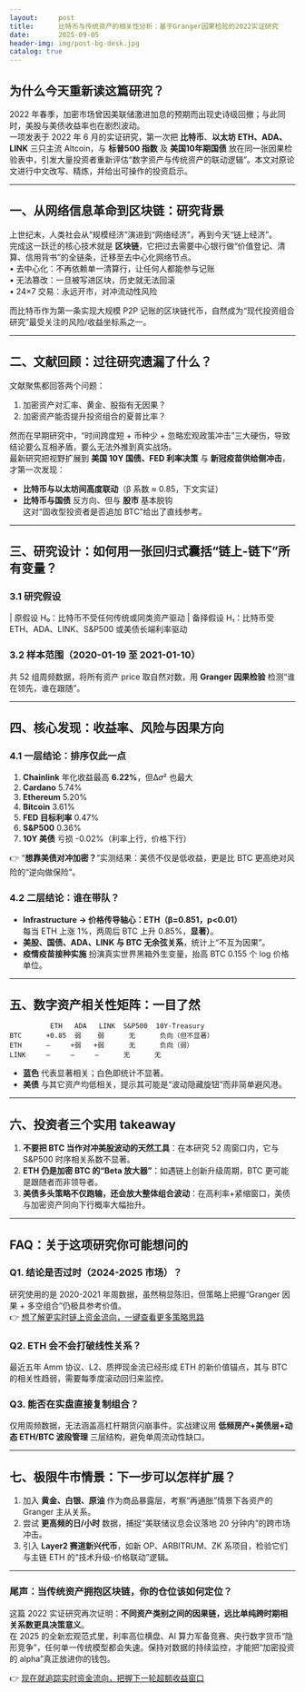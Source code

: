 ```yaml
---
layout:     post
title:      比特币与传统资产的相关性分析：基于Granger因果检验的2022实证研究
date:       2025-09-05
header-img: img/post-bg-desk.jpg
catalog: true
---
```


## 为什么今天重新读这篇研究？
2022 年春季，加密市场曾因美联储激进加息的预期而出现史诗级回撤；与此同时，美股与美债收益率也在剧烈波动。  
一项发表于 2022 年 6 月的实证研究，第一次把 **比特币**、**以太坊 ETH、ADA、LINK** 三只主流 Altcoin，与 **标普500 指数** 及 **美国10年期国债** 放在同一张因果检验表中，引发大量投资者重新评估“数字资产与传统资产的联动逻辑”。本文对原论文进行中文改写、精炼，并给出可操作的投资启示。

---

## 一、从网络信息革命到区块链：研究背景

上世纪末，人类社会从“规模经济”演进到“网络经济”，再到今天“链上经济”。  
完成这一跃迁的核心技术就是 **区块链**，它把过去需要中心银行做“价值登记、清算、信用背书”的全链条，迁移至去中心化网络节点。  
• 去中心化：不再依赖单一清算行，让任何人都能参与记账  
• 无法篡改：一旦被写进区块，历史就无法回滚  
• 24×7 交易：永远开市，对冲流动性风险

而比特币作为第一条实现大规模 P2P 记账的区块链代币，自然成为“现代投资组合研究”最受关注的风险/收益坐标系之一。

---

## 二、文献回顾：过往研究遗漏了什么？

文献聚焦都回答两个问题：  
1. 加密资产对汇率、黄金、股指有无因果？  
2. 加密资产能否提升投资组合的夏普比率？

然而在早期研究中，“时间跨度短 + 币种少 + 忽略宏观政策冲击”三大硬伤，导致结论要么互相矛盾，要么无法外推到真实战场。  
最新研究把视野扩展到 **美国 10Y 国债、FED 利率决策** 与 **新冠疫苗供给侧冲击**，才第一次发现：  
- **比特币与以太坊间高度联动**（β 系数 ≈ 0.85，下文实证）  
- **比特币与国债** 反方向、但与 **股市** 基本脱钩  
这对“固收型投资者是否追加 BTC”给出了直线参考。

---

## 三、研究设计：如何用一张回归式囊括“链上-链下”所有变量？

### 3.1 研究假设

| 原假设 H₀：比特币不受任何传统或同类资产驱动
| 备择假设 H₁：比特币受 ETH、ADA、LINK、S&P500 或美债长端利率驱动

### 3.2 样本范围（2020-01-19 至 2021-01-10）
共 52 组周频数据，将所有资产 price 取自然对数，用 **Granger 因果检验** 检测“谁在领先，谁在跟随”。

---

## 四、核心发现：收益率、风险与因果方向

### 4.1 一层结论：排序仅此一点
1. **Chainlink** 年化收益最高 **6.22%**，但Δ𝜎² 也最大  
2. **Cardano** 5.74%  
3. **Ethereum** 5.20%  
4. **Bitcoin** 3.61%  
5. **FED 目标利率** 0.47%  
6. **S&P500** 0.36%  
7. **10Y 美债** 亏损 -0.02%（利率上行，价格下行）

👉 “**想靠美债对冲加密？**”实测结果：美债不仅是低收益，更是比 BTC 更高绝对风险的“逆向做保险”。

### 4.2 二层结论：谁在带队？
- **Infrastructure → 价格传导轴心：ETH（β=0.851，p<0.01）**  
  每当 ETH 上涨 1%，两周后 BTC 上升 0.85%，**显著）**。  
- **美股、国债、ADA、LINK 与 BTC 无余弦关系**，统计上“不互为因果”。  
- **疫情疫苗接种实施** 扮演真实世界黑箱外生变量，抬高 BTC 0.155 个 log 价格单位。

---

## 五、数字资产相关性矩阵：一目了然

```
          ETH   ADA   LINK  S&P500  10Y-Treasury
BTC      +0.85  弱    弱      无      负向（但不显著）
ETH      —     +弱   +弱      无      负向（弱）
LINK     —     —     —      无      无
```

- **蓝色** 代表显著相关；白色即统计不显著。  
- **美债** 与其它资产均低相关，提示其可能是“波动隐藏旋钮”而非简单避风港。

---

## 六、投资者三个实用 takeaway

1. **不要把 BTC 当作对冲美股波动的天然工具**：在本研究 52 周窗口内，它与 S&P500 时序相关系数不显著。  
2. **ETH 仍是加密 BTC 的“Beta 放大器”**：如遇链上创新升级周期，BTC 更可能是跟随者而非领导者。  
3. **美债多头策略不仅跑输，还会放大整体组合波动**：在高利率+紧缩窗口，美债与加密资产同向下行概率大幅抬升。

---

## FAQ：关于这项研究你可能想问的

### Q1. 结论是否过时（2024-2025 市场）？
   研究使用的是 2020-2021 年周数据，虽然稍显陈旧，但策略上把握“Granger 因果 + 多空组合”仍极具参考价值。  
   👉 [想了解更实时链上资金流向，一键查看更多策略思路](https://okxdog.com/)  

### Q2. ETH 会不会打破线性关系？
   最近五年 Amm 协议、L2、质押现金流已经形成 ETH 的新价值锚点，其与 BTC 的相关性趋弱，需要每季度滚动回归来监控。

### Q3. 能否在实盘直接复制组合？
   仅用周频数据，无法涵盖高杠杆期货闪崩事件。实战建议用 **低频房产+美债层+动态 ETH/BTC 波段管理** 三层结构，避免单周流动性缺口。

---

## 七、极限牛市情景：下一步可以怎样扩展？

1. 加入 **黄金、白银、原油** 作为商品暴露层，考察“再通胀”情景下各资产的 Granger 主从关系。  
2. 尝试 **更高频的日/小时** 数据，捕捉“美联储议息会议落地 20 分钟内”的跨市场冲击。  
3. 引入 **Layer2 赛道新兴代币**，如新 OP、ARBITRUM、ZK 系项目，检验它们与主链 ETH 的“技术升级-价格联动”逻辑。

---

### 尾声：当传统资产拥抱区块链，你的仓位该如何定位？

这篇 2022 实证研究再次证明：**不同资产类别之间的因果链，远比单纯跨时期相关系数更具决策意义**。  
在 2025 的全新宏观范式里，利率高位横盘、AI 算力军备竞赛、央行数字货币“隐形竞争”，任何单一传统模型都会失速。保持对数据的持续监控，才能把“加密投资的 alpha”真正放进你的钱包。

👉 [现在就追踪实时资金流向，把握下一轮超额收益窗口](https://okxdog.com/)